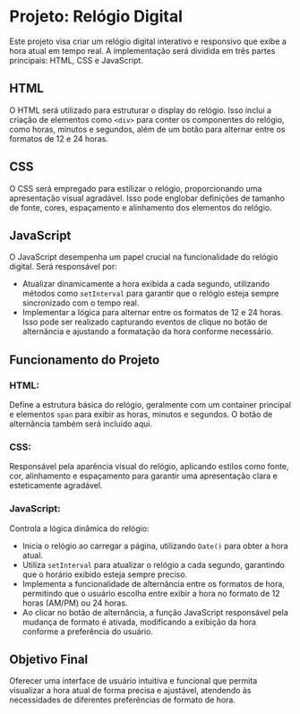 # Projeto: Relógio Digital

Este projeto visa criar um relógio digital interativo e responsivo que exibe a hora atual em tempo real. A implementação será dividida em três partes principais: HTML, CSS e JavaScript.

## HTML

O HTML será utilizado para estruturar o display do relógio. Isso inclui a criação de elementos como `<div>` para conter os componentes do relógio, como horas, minutos e segundos, além de um botão para alternar entre os formatos de 12 e 24 horas.

## CSS

O CSS será empregado para estilizar o relógio, proporcionando uma apresentação visual agradável. Isso pode englobar definições de tamanho de fonte, cores, espaçamento e alinhamento dos elementos do relógio.

## JavaScript

O JavaScript desempenha um papel crucial na funcionalidade do relógio digital. Será responsável por:

- Atualizar dinamicamente a hora exibida a cada segundo, utilizando métodos como `setInterval` para garantir que o relógio esteja sempre sincronizado com o tempo real.
- Implementar a lógica para alternar entre os formatos de 12 e 24 horas. Isso pode ser realizado capturando eventos de clique no botão de alternância e ajustando a formatação da hora conforme necessário.

## Funcionamento do Projeto

### HTML:

Define a estrutura básica do relógio, geralmente com um container principal e elementos `span` para exibir as horas, minutos e segundos. O botão de alternância também será incluído aqui.

### CSS:

Responsável pela aparência visual do relógio, aplicando estilos como fonte, cor, alinhamento e espaçamento para garantir uma apresentação clara e esteticamente agradável.

### JavaScript:

Controla a lógica dinâmica do relógio:

- Inicia o relógio ao carregar a página, utilizando `Date()` para obter a hora atual.
- Utiliza `setInterval` para atualizar o relógio a cada segundo, garantindo que o horário exibido esteja sempre preciso.
- Implementa a funcionalidade de alternância entre os formatos de hora, permitindo que o usuário escolha entre exibir a hora no formato de 12 horas (AM/PM) ou 24 horas.
- Ao clicar no botão de alternância, a função JavaScript responsável pela mudança de formato é ativada, modificando a exibição da hora conforme a preferência do usuário.

## Objetivo Final

Oferecer uma interface de usuário intuitiva e funcional que permita visualizar a hora atual de forma precisa e ajustável, atendendo às necessidades de diferentes preferências de formato de hora.
